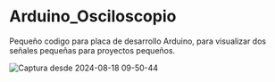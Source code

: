 # Arduino_Osciloscopio
Pequeño codigo para placa de desarrollo Arduino, para visualizar dos señales pequeñas para proyectos pequeños.

![Captura desde 2024-08-18 09-50-44](https://github.com/user-attachments/assets/b33a1ae5-9481-49b8-a3e7-057d2858a73c)
